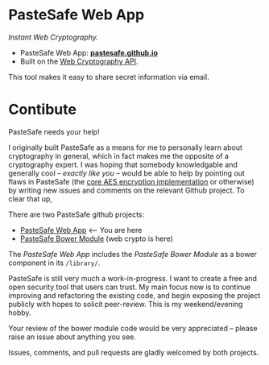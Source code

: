 # PasteSafe Web App
_Instant Web Cryptography._

- PasteSafe Web App: [**pastesafe.github.io**](https://pastesafe.github.io/)
- Built on the [Web Cryptography API](https://www.w3.org/TR/WebCryptoAPI/).

This tool makes it easy to share secret information via email.

# Contibute

PasteSafe needs your help!

I originally built PasteSafe as a means for me to personally learn about cryptography in general, which in fact makes me the opposite of a cryptography expert. I was hoping that somebody knowledgable and generally cool – *exactly like you* – would be able to help by pointing out flaws in PasteSafe (the [core AES encryption implementation](https://github.com/PasteSafe/pastesafe/blob/master/pastesafe.ts) or otherwise) by writing new issues and comments on the relevant Github project. To clear that up,

There are two PasteSafe github projects:
 - [PasteSafe Web App](https://github.com/PasteSafe/pastesafe.github.io) <-- You are here
 - [PasteSafe Bower Module](https://github.com/PasteSafe/pastesafe) (web crypto is here)
 
The *PasteSafe Web App* includes the *PasteSafe Bower Module* as a bower component in its `/library/`.

PasteSafe is still very much a work-in-progress. I want to create a free and open security tool that users can trust. My main focus now is to continue improving and refactoring the existing code, and begin exposing the project publicly with hopes to solicit peer-review. This is my weekend/evening hobby.

Your review of the bower module code would be very appreciated – please raise an issue about anything you see.

Issues, comments, and pull requests are gladly welcomed by both projects.